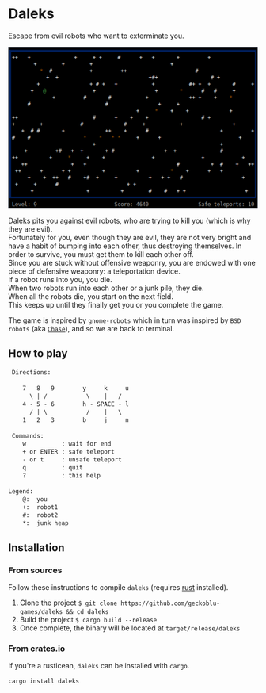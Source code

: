 # Daleks

Escape from evil robots who want to exterminate you.

![screenshot](screenshot.png)

Daleks pits you against evil robots, who are trying to kill you (which is why
they are evil).  
Fortunately for you, even though they are evil, they are not very bright
and have a habit of bumping into each other, thus destroying themselves.
In order to survive, you must get them to kill each other off.  
Since you are stuck without offensive weaponry, you are endowed with one
piece of defensive weaponry: a teleportation device.  
If a robot runs into you, you die.  
When two robots run into each other or a junk pile, they die.  
When all the robots die,
you start on the next field.  
This keeps up until they finally get you or you complete the game.

The game is inspired by `gnome-robots` which in turn was inspired by `BSD robots` (aka [`Chase`](https://en.wikipedia.org/wiki/Chase_(video_game))), and so we are back to terminal.


## How to play

```
 Directions:
 
    7   8   9        y     k     u
      \ | /           \    |   /
    4 - 5 - 6        h - SPACE - l
      / | \           /    |   \
    1   2   3        b     j     n

 Commands:
    w          : wait for end
    + or ENTER : safe teleport
    - or t     : unsafe teleport
    q          : quit
    ?          : this help
    
Legend:     
    @:  you
    +:  robot1
    #:  robot2
    *:  junk heap    
```

## Installation

### From sources
Follow these instructions to compile `daleks` (requires [rust](https://www.rust-lang.org/) installed).

 1. Clone the project `$ git clone https://github.com/geckoblu-games/daleks && cd daleks`
 2. Build the project `$ cargo build --release`
 3. Once complete, the binary will be located at `target/release/daleks`

### From crates.io
If you're a rusticean, `daleks` can be installed with `cargo`.

```
cargo install daleks
```

